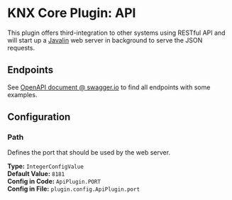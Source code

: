 # KNX Core Plugin: API

This plugin offers third-integration to other systems using RESTful API and
will start up a [Javalin](https://javalin.io/) web server in background to 
serve the JSON requests.

## Endpoints

See [OpenAPI document @ swagger.io](https://petstore.swagger.io/?url=https://raw.githubusercontent.com/pitschr/knx-core-plugins/main/api/knx-core-plugin-api.openapi.yaml) 
to find all endpoints with some examples.

## Configuration

### Path

Defines the port that should be used by the web server.

**Type:** `IntegerConfigValue` \
**Default Value:** `8181` \
**Config in Code:** `ApiPlugin.PORT`  \
**Config in File:** `plugin.config.ApiPlugin.port`
